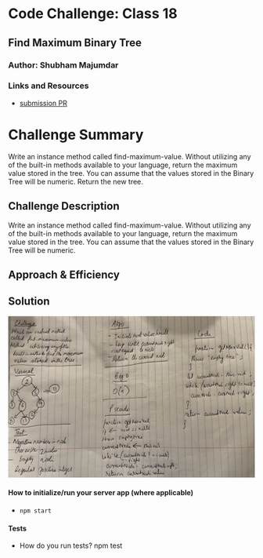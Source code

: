 # Code Challenge: Class 18

## Find Maximum Binary Tree

### Author: Shubham Majumdar

### Links and Resources
* [submission PR](https://github.com/smajumdar22/data-structures-and-algorithms/pull/46)

# Challenge Summary
Write an instance method called find-maximum-value. Without utilizing any of the built-in methods available to your language, return the maximum value stored in the tree. You can assume that the values stored in the Binary Tree will be numeric.
Return the new tree.
## Challenge Description
Write an instance method called find-maximum-value. Without utilizing any of the built-in methods available to your language, return the maximum value stored in the tree. You can assume that the values stored in the Binary Tree will be numeric.

## Approach & Efficiency

## Solution
![UML Diagram](whiteboard.jpg)

#### How to initialize/run your server app (where applicable)
* `npm start`
  
#### Tests
* How do you run tests?
npm test

